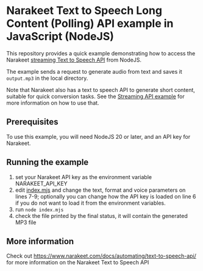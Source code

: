 # Narakeet Text to Speech Long Content (Polling) API example in JavaScript (NodeJS)

This repository provides a quick example demonstrating how to access the Narakeet [streaming Text to Speech API](https://www.narakeet.com/docs/automating/text-to-speech-api/) from NodeJS. 

The example sends a request to generate audio from text and saves it `output.mp3` in the local directory.

Note that Narakeet also has a text to speech API to generate short content, suitable for quick conversion tasks. See the [Streaming API example](https://github.com/narakeet/text-to-speech-api-nodejs-example) for more information on how to use that.

## Prerequisites

To use this example, you will need NodeJS 20 or later, and an API key for Narakeet.

## Running the example


1. set your Narakeet API key as the environment variable NARAKEET_API_KEY
2. edit [index.mjs](index.mjs) and change the text, format and voice parameters on lines 7-9; optionally you can change how the API key is loaded on line 6 if you do not want to load it from the environment variables.
2. run `node index.mjs`
3. check the file printed by the final status, it will contain the generated MP3 file

## More information

Check out https://www.narakeet.com/docs/automating/text-to-speech-api/ for more information on the Narakeet Text to Speech API
